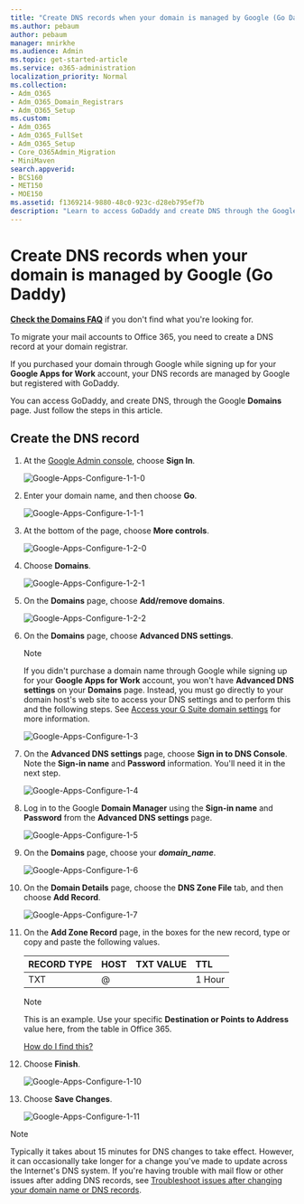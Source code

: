 ```yaml
---
title: "Create DNS records when your domain is managed by Google (Go Daddy)"
ms.author: pebaum
author: pebaum
manager: mnirkhe
ms.audience: Admin
ms.topic: get-started-article
ms.service: o365-administration
localization_priority: Normal
ms.collection:
- Adm_O365
- Adm_O365_Domain_Registrars
- Adm_O365_Setup
ms.custom:
- Adm_O365
- Adm_O365_FullSet
- Adm_O365_Setup
- Core_O365Admin_Migration
- MiniMaven
search.appverid:
- BCS160
- MET150
- MOE150
ms.assetid: f1369214-9880-48c0-923c-d28eb795ef7b
description: "Learn to access GoDaddy and create DNS through the Google Domains page."
---
```


# Create DNS records when your domain is managed by Google (Go Daddy)

 **[Check the Domains FAQ](../setup/domains-faq.md)** if you don't find what you're looking for. 
  
To migrate your mail accounts to Office 365, you need to create a DNS record at your domain registrar.
  
If you purchased your domain through Google while signing up for your **Google Apps for Work** account, your DNS records are managed by Google but registered with GoDaddy. 
  
You can access GoDaddy, and create DNS, through the Google **Domains** page. Just follow the steps in this article. 
  
## Create the DNS record

1. At the [Google Admin console](https://www.google.com/work/apps/business), choose **Sign In**.
    
    ![Google-Apps-Configure-1-1-0](../media/37a6e9f6-319e-4c02-aa18-d8d06df7953d.png)
  
2. Enter your domain name, and then choose **Go**.
    
    ![Google-Apps-Configure-1-1-1](../media/2caf8dcb-4d40-4cfa-bc40-d634e454e699.png)
  
3. At the bottom of the page, choose **More controls**.
    
    ![Google-Apps-Configure-1-2-0](../media/1518ff78-035b-423e-85a3-c16d7faa0968.png)
  
4. Choose **Domains**.
    
    ![Google-Apps-Configure-1-2-1](../media/c2972c06-9bca-43bd-9876-2cee63043bf1.png)
  
5. On the **Domains** page, choose **Add/remove domains**.
    
    ![Google-Apps-Configure-1-2-2](../media/07b8068f-9a05-40aa-a041-fc495c729a18.png)
  
6. On the **Domains** page, choose **Advanced DNS settings**.
    
    > [!NOTE]
    > If you didn't purchase a domain name through Google while signing up for your **Google Apps for Work** account, you won't have **Advanced DNS settings** on your **Domains** page. Instead, you must go directly to your domain host's web site to access your DNS settings and to perform this and the following steps. See [Access your G Suite domain settings](https://support.google.com/a/answer/54693?hl=en) for more information. 
  
    ![Google-Apps-Configure-1-3](../media/93504e2e-ab6b-4545-b9da-198c723bc825.png)
  
7. On the **Advanced DNS settings** page, choose **Sign in to DNS Console**. Note the **Sign-in name** and **Password** information. You'll need it in the next step. 
    
    ![Google-Apps-Configure-1-4](../media/56302527-1fc5-48a1-99b2-e7accf3a92b2.png)
  
8. Log in to the Google **Domain Manager** using the **Sign-in name** and **Password** from the **Advanced DNS settings** page. 
    
    ![Google-Apps-Configure-1-5](../media/6e9cdab4-9691-4ddc-b6d4-cbb9e0cf9d96.png)
  
9. On the **Domains** page, choose your ***domain_name***. 
    
    ![Google-Apps-Configure-1-6](../media/9f81e100-24bf-4692-a3b9-0eb5b35ef097.png)
  
10. On the **Domain Details** page, choose the **DNS Zone File** tab, and then choose **Add Record**.
    
    ![Google-Apps-Configure-1-7](../media/485ded2d-22d3-43d2-ac1e-c7b659dff157.png)
  
11. On the **Add Zone Record** page, in the boxes for the new record, type or copy and paste the following values. 
    
    |****RECORD TYPE****|****HOST****|****TXT VALUE****|****TTL****|
    |:-----|:-----|:-----|:-----|
    |TXT  <br/> |@  <br/> ||1 Hour  <br/> |

    > [!NOTE]
    > This is an example. Use your specific **Destination or Points to Address** value here, from the table in Office 365. 
  
    [How do I find this?](../get-help-with-domains/information-for-dns-records.md)
  
  
12. Choose **Finish**.
    
    ![Google-Apps-Configure-1-10](../media/ee5695cd-b53f-4dd3-9c70-ee0a5380ddf3.png)
  
13. Choose **Save Changes**.
    
    ![Google-Apps-Configure-1-11](../media/7f321236-33fb-4a7d-9d03-26605e9e558c.png)
  
> [!NOTE]
>  Typically it takes about 15 minutes for DNS changes to take effect. However, it can occasionally take longer for a change you've made to update across the Internet's DNS system. If you're having trouble with mail flow or other issues after adding DNS records, see [Troubleshoot issues after changing your domain name or DNS records](../get-help-with-domains/find-and-fix-issues.md). 
  
